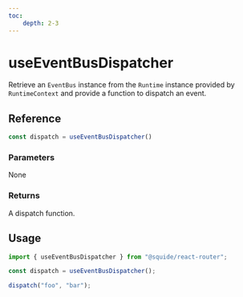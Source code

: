 ```yaml
---
toc:
    depth: 2-3
---
```


# useEventBusDispatcher

Retrieve an `EventBus` instance from the `Runtime` instance provided by `RuntimeContext` and provide a function to dispatch an event.

## Reference

```ts
const dispatch = useEventBusDispatcher()
```

### Parameters

None

### Returns

A dispatch function.

## Usage

```ts
import { useEventBusDispatcher } from "@squide/react-router";

const dispatch = useEventBusDispatcher();

dispatch("foo", "bar");
```
